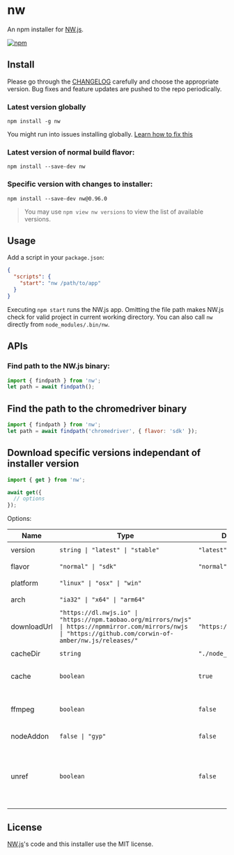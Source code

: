 # nw

An npm installer for [NW.js](https://nwjs.io).

[![npm](https://img.shields.io/npm/v/nw)](https://www.npmjs.com/package/nw)

## Install

Please go through the [CHANGELOG](https://github.com/nwjs/npm-installer/blob/main/CHANGELOG.md) carefully and choose the appropriate version. Bug fixes and feature updates are pushed to the repo periodically.

### Latest version globally

```shell
npm install -g nw
```

You might run into issues installing globally. [Learn how to fix this](https://docs.npmjs.com/resolving-eacces-permissions-errors-when-installing-packages-globally)

### Latest version of normal build flavor:

```shell
npm install --save-dev nw
```

### Specific version with changes to installer:

```shell
npm install --save-dev nw@0.96.0
```

> You may use `npm view nw versions` to view the list of available versions.

## Usage

Add a script in your `package.json`:

```json
{
  "scripts": {
    "start": "nw /path/to/app"
  }
}
```

Executing `npm start` runs the NW.js app. Omitting the file path makes NW.js check for valid project in current working directory. You can also call `nw` directly from `node_modules/.bin/nw`.

## APIs

### Find path to the NW.js binary:

``` js
import { findpath } from 'nw';
let path = await findpath();
```

## Find the path to the chromedriver binary

``` js
import { findpath } from 'nw';
let path = await findpath('chromedriver', { flavor: 'sdk' });
```

## Download specific versions independant of installer version

```js
import { get } from 'nw';

await get({
  // options
});
```

Options:

| Name | Type    | Default   | Description | CLI Usage | .npmrc Usage | .env Usage | Module Usage |
| ---- | ------- | --------- | ----------- | --------- | ------------ | ---------- | ------------ |
| version | `string \| "latest" \| "stable"` | `"latest"` | Runtime version | `npm install --save-dev nw` | `` | `` | `get({ version: "latest" })` |
| flavor | `"normal" \| "sdk"` | `"normal"` | Runtime flavor | `npm install --save-dev nw@sdk` | `nwjs_build_type=sdk` | `export NWJS_BUILD_TYPE=sdk` | `get({ flavor: "sdk" })` |
| platform | `"linux" \| "osx" \| "win"` | | Host platform | `npm install --save-dev --nwjs-platform nw` | `nwjs_platform=linux` | `NWJS_PLATFORM=linux` | `get({ platform: "linux" })` |
| arch | `"ia32" \| "x64" \| "arm64"` | | Host architecture | `npm install --save-dev --nwjs-arch nw` | `nwjs_arch=x64` | `NWJS_ARCH=x64` | `get({ arch: "x64"})` |
| downloadUrl | `"https://dl.nwjs.io" \| "https://npm.taobao.org/mirrors/nwjs" \| https://npmmirror.com/mirrors/nwjs \| "https://github.com/corwin-of-amber/nw.js/releases/"` | `"https://dl.nwjs.io"` | Download server (https and file system is supported, for eg `file:///home/user/nwjs_cache`) | `npm install --save-dev --nwjs-urlbase=https://dl.nwjs.io` | `nwjs_urlbase=https://dl.nwjs.io` | `NWJS_URLBASE=https://dl.nwjs.io` | `get({ downloadUrl: "https://dl.nwjs.io"})` |
| cacheDir | `string` | `"./node_modules/nw"` | Directory to cache NW binaries | `npm install --save-dev --nwjs-cache-dir ./cache` | `nwjs_cache_dir=./cache` | `NWJS_CACHE_DIR=./cache` | `get({ cacheDir: "./cache" })` |
| cache | `boolean` | `true`| If true the existing cache is used. Otherwise it removes and redownloads it. | `npm install --save-dev --nwjs-cache=true` | `nwjs_cache=true` | `NWJS_CACHE=true` | `get({ cache: true })` |
| ffmpeg | `boolean` | `false`| If true the chromium ffmpeg is replaced by [community version](https://github.com/nwjs-ffmpeg-prebuilt/nwjs-ffmpeg-prebuilt) with proprietary codecs. | `npm install --save-dev --nwjs-ffmpeg=true` | `nwjs_ffmpeg=true` | `NWJS_FFMPEG=true` | `get({ ffmpeg: true })` |
| nodeAddon | `false \| "gyp"` | `false` | Download Node headers | `npm install --save-dev --nwjs-native-addon=true` | `nwjs_native_addon=true` | `NWJS_NATIVE_ADDON=true` | `get({ nativeAddon: true })` |
| unref | `boolean` | `false` | [Prevent the parent process from waiting for a given subprocess](https://nodejs.org/api/child_process.html#subprocessunref). This is useful if you're using `nw` package to call the executable and want to prevent zombie processes eating up memory. | `npm install --save-dev --nwjs-unref=true` | `nwjs_unref=true` | `NWJS_UNREF=true` | `get({ unref: true })` |

## License

[NW.js](https://github.com/nwjs/nw.js)'s code and this installer use the MIT license.
